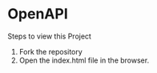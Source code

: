 # OpenAPI

Steps to view this Project
  1. Fork the repository
  2. Open the index.html file in the browser.
